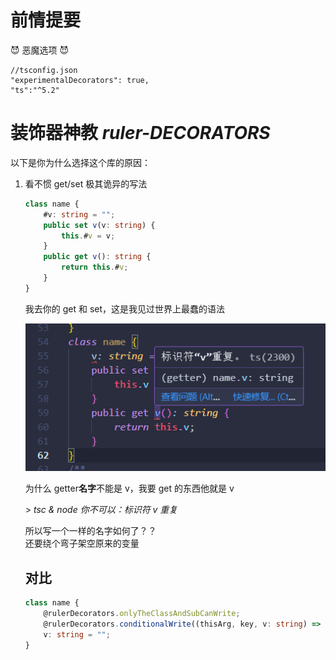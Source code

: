 # 前情提要

😈 恶魔选项 😈

```json5
//tsconfig.json
"experimentalDecorators": true,
"ts":"^5.2"
```

# **装饰器神教 _ruler-DECORATORS_**

以下是你为什么选择这个库的原因：

1. 看不惯 get/set 极其诡异的写法

    ```ts
    class name {
        #v: string = "";
        public set v(v: string) {
            this.#v = v;
        }
        public get v(): string {
            return this.#v;
        }
    }
    ```

    我去你的 get 和 set，这是我见过世界上最蠢的语法

    ![ts2300 because I defined a prop v and a getter v](doc/img/ts2300.png)

    为什么 getter**名字**不能是 v，我要 get 的东西他就是 v

    \> _tsc & node 你不可以：标识符 v 重复_

    所以写一个一样的名字如何了？？  
    还要绕个弯子架空原来的变量

    ## 对比

    ```ts
    class name {
        @rulerDecorators.onlyTheClassAndSubCanWrite;
        @rulerDecorators.conditionalWrite((thisArg, key, v: string) => badWords.includes(v));
        v: string = "";
    }
    ```
